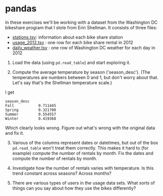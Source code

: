 # pandas

In these exercises we'll be working with a dataset from the Washington DC
bikeshare program that I stole from Erin Shellman.  It consists of three files:

* <a href="https://s3.amazonaws.com/numbers-game/data/stations.tsv">stations.tsv</a>: information about each bike share station
* <a href="https://s3.amazonaws.com/numbers-game/data/usage_2012.tsv">usage_2012.tsv</a> : one row for each bike share rental in 2012
* <a href="https://s3.amazonaws.com/numbers-game/data/daily_weather.tsv">daily_weather.tsv</a> : one row of Washington DC weather for each day in 2012

1. Load the data (using `pd.read_table`) and start exploring it.

2. Compute the average temperature by season ('season_desc').
(The temperatures are numbers between 0 and 1, but don't worry about that.
Let's say that's the Shellman temperature scale.)

I get

```
season_desc
Fall           0.711445
Spring         0.321700
Summer         0.554557
Winter         0.419368
```

Which clearly looks wrong.  Figure out what's wrong with the original data
and fix it.

3. Various of the columns represent dates or datetimes, but out of the box
`pd.read_table` won't treat them correctly.  This makes it hard to (for example)
compute the number of rentals by month.  Fix the dates and compute the number
of rentals by month.

4. Investigate how the number of rentals varies with temperature.
Is this trend constant across seasons?  Across months?

5. There are various types of users in the usage data sets.  What sorts of
things can you say about how they use the bikes differently?
